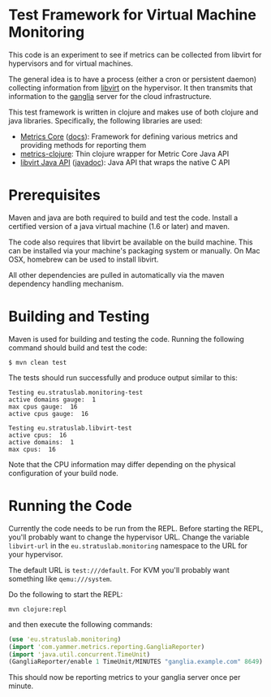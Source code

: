 
Test Framework for Virtual Machine Monitoring
=============================================

This code is an experiment to see if metrics can be collected from
libvirt for hypervisors and for virtual machines.

The general idea is to have a process (either a cron or persistent
daemon) collecting information from [libvirt][libvirt] on the
hypervisor.  It then transmits that information to the
[ganglia][ganglia] server for the cloud infrastructure.

This test framework is written in clojure and makes use of both
clojure and java libraries.  Specifically, the following libraries are
used: 

* [Metrics Core][metrics-core-github] ([docs][metrics-core-docs]):
  Framework for defining various metrics and providing methods for
  reporting them
* [metrics-clojure][metrics-clojure]: Thin clojure wrapper for Metric
  Core Java API
* [libvirt Java API][libvirt-java] ([javadoc][libvirt-java-javadocs]):
  Java API that wraps the native C API


Prerequisites
=============

Maven and java are both required to build and test the code.  Install
a certified version of a java virtual machine (1.6 or later) and
maven. 

The code also requires that libvirt be available on the build machine.
This can be installed via your machine's packaging system or
manually.  On Mac OSX, homebrew can be used to install libvirt.

All other dependencies are pulled in automatically via the maven
dependency handling mechanism.


Building and Testing
====================

Maven is used for building and testing the code.  Running the
following command should build and test the code:

```
$ mvn clean test
```

The tests should run successfully and produce output similar to this:

```
Testing eu.stratuslab.monitoring-test
active domains gauge:  1
max cpus gauge:  16
active cpus gauge:  16

Testing eu.stratuslab.libvirt-test
active cpus:  16
active domains:  1
max cpus:  16
```

Note that the CPU information may differ depending on the physical
configuration of your build node. 


Running the Code
================

Currently the code needs to be run from the REPL.  Before starting the
REPL, you'll probably want to change the hypervisor URL.  Change the
variable `libvirt-url` in the `eu.stratuslab.monitoring` namespace to
the URL for your hypervisor. 

The default URL is `test:///default`.  For KVM you'll probably want
something like `qemu:///system`. 

Do the following to start the REPL:

```
mvn clojure:repl
```

and then execute the following commands:

```clojure
(use 'eu.stratuslab.monitoring) 
(import 'com.yammer.metrics.reporting.GangliaReporter)
(import 'java.util.concurrent.TimeUnit)
(GangliaReporter/enable 1 TimeUnit/MINUTES "ganglia.example.com" 8649)
```

This should now be reporting metrics to your ganglia server once per
minute.

[libvirt]: http://libvirt.org
[ganglia]: http://ganglia.sourceforge.net
[metrics-core-github]: https://github.com/codahale/metrics
[metrics-core-docs]: http://metrics.codahale.com
[metrics-clojure]: https://github.com/sjl/metrics-clojure
[libvirt-java]: http://libvirt.org/java.html
[libvirt-java-javadocs]: http://libvirt.org/sources/java/javadoc/

